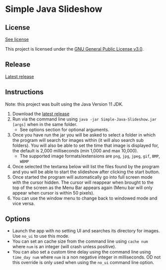 # Simple Java Slideshow

## License

[See license](LICENSE.md)

This project is licensed under the [GNU General Public License v3.0](https://www.gnu.org/licenses/).

## Release

[Latest release](https://github.com/MatthewMacDonald-1/Simple-Java-Slideshow/releases)

## Instructions

Note: this project was built using the Java Version 11 JDK.

1. Download the [latest release](https://github.com/MatthewMacDonald-1/Simple-Java-Slideshow/releases)
2. Run via the command line using `java -jar Simple-Java-Slideshow.jar [args]` when in the same folder.
    - See options section for optional arguments.
3. Once you have run the jar you will be asked to select a folder in which the program will search for images within (it will also search sub folders). You will also be able to set the time that image is displayed for, the default is 2,000 milliseconds (min 1,000 and max 10,000).
    - The supported image formats/extensions are `png`, `jpg`, `jpeg`, `gif`, `BMP`, `WBMP`
4. Once selected the textarea below will list the files found by the program and you will be able to start the slideshow after clicking the start button.
5. Once started the program will automatically go into full screen mode with the cursor hidden. The cursor will reappear when brought to the top of the screen as the Menu Bar appears again (Menu bar will only appear when cursor is within 50 pixels).
6. You can use the window menu to change back to windowed mode and vice versa.

## Options

- Launch the app with no setting UI and searches its directory for images. Use `no_ui` to use this mode.
- You can set an cache size from the command line using `cache num` where `num` is an integer (will crash unless positive).
- You can also set a custom time delay using the command line using `time_day num` where `num` is a non negative integer in milliseconds. OD not this override is only used when using the `no_ui` command line option.
